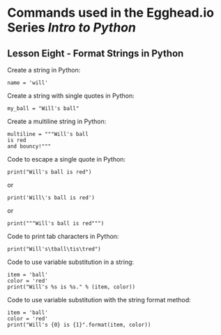 # Commands used in the Egghead.io Series *Intro to Python*
## Lesson Eight - Format Strings in Python

Create a string in Python:

`name = 'will'`

Create a string with single quotes in Python:

`my_ball = "Will's ball"`

Create a multiline string in Python:

```
multiline = """Will's ball
is red
and bouncy!"""
```

Code to escape a single quote in Python:

`print("Will's ball is red")`

or

`print('Will\'s ball is red')`

or

`print("""Will's ball is red""")`

Code to print tab characters in Python:

`print("Will's\tball\tis\tred")`

Code to use variable substitution in a string:

```
item = 'ball'
color = 'red'
print("Will's %s is %s." % (item, color))
```

Code to use variable substitution with the string format method:

```
item = 'ball'
color = 'red'
print("Will's {0} is {1}".format(item, color))
```
